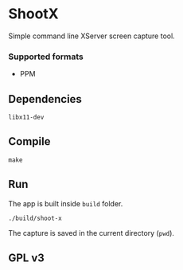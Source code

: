 # ShootX

Simple command line XServer screen capture tool.

### Supported formats

 - PPM

## Dependencies

```libx11-dev```

## Compile

```make```

## Run

The app is built inside ```build``` folder.

```./build/shoot-x```

The capture is saved in the current directory (```pwd```).

## GPL v3